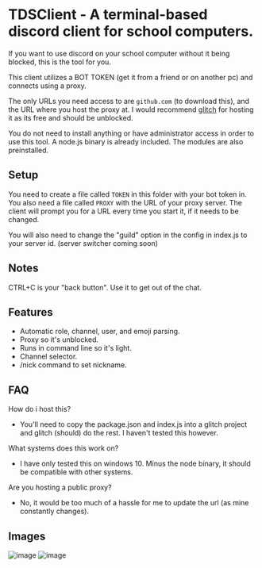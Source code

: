 # TDSClient - A terminal-based discord client for school computers.

If you want to use discord on your school computer without it being blocked, this is the tool for you.

This client utilizes a BOT TOKEN (get it from a friend or on another pc) and connects using a proxy.

The only URLs you need access to are `github.com` (to download this), and the URL where you host the proxy at. I would recommend [glitch](https://glitch.com) for hosting it as its free and should be unblocked.

You do not need to install anything or have administrator access in order to use this tool. A node.js binary is already included. The modules are also preinstalled.

## Setup

You need to create a file called `TOKEN` in this folder with your bot token in. You also need a file called `PROXY` with the URL of your proxy server. The client will prompt you for a URL every time you start it, if it needs to be changed.

You will also need to change the "guild" option in the config in index.js to your server id. (server switcher coming soon)

## Notes

CTRL+C is your "back button". Use it to get out of the chat.

## Features

- Automatic role, channel, user, and emoji parsing.
- Proxy so it's unblocked.
- Runs in command line so it's light.
- Channel selector.
- /nick command to set nickname.

## FAQ

How do i host this?

- You'll need to copy the package.json and index.js into a glitch project and glitch (should) do the rest. I haven't tested this however.

What systems does this work on?

- I have only tested this on windows 10. Minus the node binary, it should be compatible with other systems.

Are you hosting a public proxy?

- No, it would be too much of a hassle for me to update the url (as mine constantly changes).

## Images

![image](https://user-images.githubusercontent.com/50887230/137150913-f3fa8f08-632a-4a7a-94e8-f2f063608c76.png)
![image](https://user-images.githubusercontent.com/50887230/137151282-f1b462af-93d6-4d0e-8be9-08ce24596023.png)
